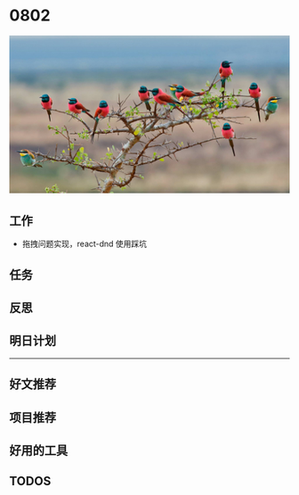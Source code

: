 
# 0802

![](./bg-imgs/0802.jpg)

## 工作

- 拖拽问题实现，react-dnd 使用踩坑

## 任务

## 反思

## 明日计划

---

## 好文推荐

## 项目推荐

## 好用的工具

## TODOS